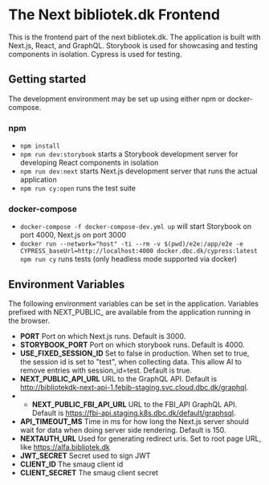 # The Next bibliotek.dk Frontend

This is the frontend part of the next bibliotek.dk. 
The application is built with Next.js, React, and GraphQL. Storybook is used for showcasing and testing components in isolation. Cypress is used for testing.

## Getting started
The development environment may be set up using either npm or docker-compose. 

### npm
 - `npm install`
 - `npm run dev:storybook` starts a Storybook development server for developing React components in isolation
 - `npm run dev:next` starts Next.js development server that runs the actual application
 - `npm run cy:open` runs the test suite 

### docker-compose

 - `docker-compose -f docker-compose-dev.yml up` will start Storybook on port 4000, Next.js on port 3000
 - `docker run --network="host" -ti --rm -v $(pwd)/e2e:/app/e2e -e CYPRESS_baseUrl=http://localhost:4000 docker.dbc.dk/cypress:latest npm run cy` runs tests (only headless mode supported via docker)

## Environment Variables
The following environment variables can be set in the application. Variables prefixed with NEXT_PUBLIC_ are available from the application running in the browser.
- **PORT**
Port on which Next.js runs. Default is 3000.
- **STORYBOOK_PORT**
Port on which storybook runs. Default is 4000.
- **USE_FIXED_SESSION_ID**
Set to false in production. When set to true, the session id is set to "test", when collecting data. This allow AI to remove entries with session_id=test. Default is true.
- **NEXT_PUBLIC_API_URL**
URL to the GraphQL API. Default is http://bibliotekdk-next-api-1.febib-staging.svc.cloud.dbc.dk/graphql.
- - **NEXT_PUBLIC_FBI_API_URL**
URL to the FBI_API GraphQL API. Default is https://fbi-api.staging.k8s.dbc.dk/default/graphsql.
- **API_TIMEOUT_MS**
Time in ms for how long the Next.js server should wait for data when doing server side rendering. Default is 150.
- **NEXTAUTH_URL**
Used for generating redirect uris. Set to root page URL, like https://alfa.bibliotek.dk
- **JWT_SECRET**
Secret used to sign JWT
- **CLIENT_ID**
The smaug client id
- **CLIENT_SECRET**
The smaug client secret



